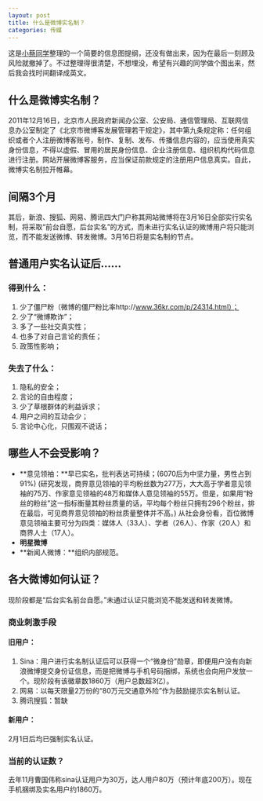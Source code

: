 ```yaml
---
layout: post
title: 什么是微博实名制？
categories: 传媒
---
```

这是[小蔡同学](http://weibo.com/u/2311408732)整理的一个简要的信息图提纲，还没有做出来，因为在最后一刻顾及风险就撤掉了。不过整理得很清楚，不想埋没，希望有兴趣的同学做个图出来，然后我会找时间翻译成英文。

## 什么是微博实名制？

2011年12月16日，北京市人民政府新闻办公室、公安局、通信管理局、互联网信息办公室制定了《北京市微博客发展管理若干规定》，其中第九条规定称：任何组织或者个人注册微博客账号，制作、复制、发布、传播信息内容的，应当使用真实身份信息，不得以虚假、冒用的居民身份信息、企业注册信息、组织机构代码信息进行注册。网站开展微博客服务，应当保证前款规定的注册用户信息真实。自此，微博实名制拉开帷幕。

## 间隔3个月

其后，新浪、搜狐、网易、腾讯四大门户称其网站微博将在3月16日全部实行实名制，将采取“前台自愿，后台实名”的方式，而未进行实名认证的微博用户将只能浏览，而不能发送微博、转发微博。3月16日将是实名制的节点。

## 普通用户实名认证后……

### 得到什么：

1. 少了僵尸粉（微博的僵尸粉比率http://www.36kr.com/p/24314.html）；
2. 少了“微博欺诈”；
3. 多了一些社交真实性；
4. 也多了对自己言论的责任；
5. 政策性影响；

### 失去了什么：

1. 隐私的安全；
2. 言论的自由程度；
3. 少了草根群体的利益诉求；
4. 用户之间的互动会少；
5. 言论中心化，只围观不说话；

## 哪些人不会受影响？

- **意见领袖：**早已实名，批判表达可持续；(6070后为中坚力量，男性占到91%)
  (研究发现，商界意见领袖的平均粉丝数为277万，大大高于学者意见领袖的75万、作家意见领袖的48万和媒体人意见领袖的55万。但是，如果用“粉丝的粉丝”这一指标衡量其粉丝质量的话，平均每个粉丝只拥有296个粉丝，排在最后，可见商界意见领袖的粉丝质量整体并不高。)
  从社会身份看，百位微博意见领袖主要可分为四类：媒体人（33人）、学者（26人）、作家（20人）和商界人士（17人）。
- **明星微博**
- **新闻人微博：**组织内部规范。

## 各大微博如何认证？

现阶段都是“后台实名前台自愿。”未通过认证只能浏览不能发送和转发微博。

### 商业刺激手段

#### 旧用户：

1. Sina：用户进行实名制认证后可以获得一个“微身份”勋章，即便用户没有向新浪微博提交身份证信息，而是把微博与手机号码捆绑，系统也会向用户发放一个。现阶段有该徽章数1860万（用户总数超3亿）。
2. 网易：以每天限量2万份的“80万元交通意外险”作为鼓励提示实名制认证。
3. 腾讯搜狐：暂缺

#### 新用户：

2月1日后均已强制实名认证。

### 当前的认证数？

去年11月曹国伟称sina认证用户为30万，达人用户80万（预计年底200万）。现在手机捆绑及实名用户约1860万。